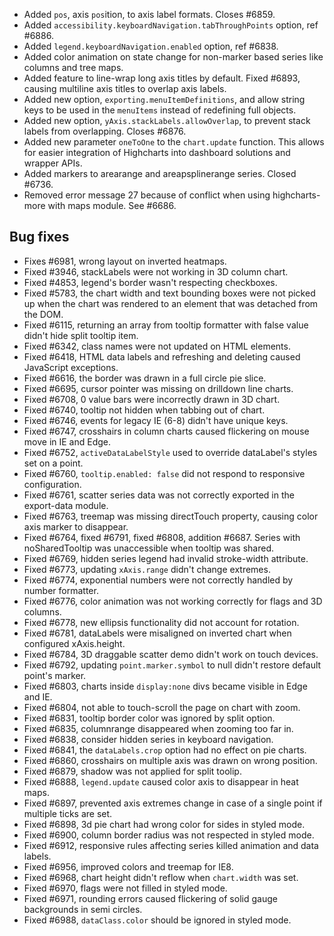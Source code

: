 - Added ``pos``, axis ``pos``ition, to axis label formats. Closes #6859.
- Added ``accessibility.keyboardNavigation.tabThroughPoints`` option, ref #6886.
- Added ``legend.keyboardNavigation.enabled`` option, ref #6838.
- Added color animation on state change for non-marker based series like columns and tree maps.
- Added feature to line-wrap long axis titles by default. Fixed #6893, causing multiline axis titles to overlap axis labels.
- Added new option, ``exporting.menuItemDefinitions``, and allow string keys to be used in the ``menuItems`` instead of redefining full objects.
- Added new option, ``yAxis.stackLabels.allowOverlap``, to prevent stack labels from overlapping. Closes #6876.
- Added new parameter ``oneToOne`` to the ``chart.update`` function. This allows for easier integration of Highcharts into dashboard solutions and wrapper APIs.
- Added markers to arearange and areapsplinerange series. Closed #6736.
- Removed error message 27 because of conflict when using highcharts-more with maps module. See #6686.
## Bug fixes 
- Fixes #6981, wrong layout on inverted heatmaps.
- Fixed #3946, stackLabels were not working in 3D column chart.
- Fixed #4853, legend's border wasn't respecting checkboxes.
- Fixed #5783, the chart width and text bounding boxes were not picked up when the chart was rendered to an element that was detached from the DOM.
- Fixed #6115, returning an array from tooltip formatter with false value didn't hide split tooltip item.
- Fixed #6342, class names were not updated on HTML elements.
- Fixed #6418, HTML data labels and refreshing and deleting caused JavaScript exceptions.
- Fixed #6616, the border was drawn in a full circle pie slice.
- Fixed #6695, cursor pointer was missing on drilldown line charts.
- Fixed #6708, 0 value bars were incorrectly drawn in 3D chart.
- Fixed #6740, tooltip not hidden when tabbing out of chart.
- Fixed #6746, events for legacy IE (6-8) didn't have unique keys.
- Fixed #6747, crosshairs in column charts caused flickering on mouse move in IE and Edge.
- Fixed #6752, ``activeDataLabelStyle`` used to override dataLabel's styles set on a point.
- Fixed #6760, ``tooltip.enabled: false`` did not respond to responsive configuration.
- Fixed #6761, scatter series data was not correctly exported in the export-data module.
- Fixed #6763, treemap was missing directTouch property, causing color axis marker to disappear.
- Fixed #6764, fixed #6791, fixed #6808, addition #6687. Series with noSharedTooltip was unaccessible when tooltip was shared.
- Fixed #6769, hidden series legend had invalid stroke-width attribute.
- Fixed #6773, updating ``xAxis.range`` didn't change extremes.
- Fixed #6774, exponential numbers were not correctly handled by number formatter.
- Fixed #6776, color animation was not working correctly for flags and 3D columns.
- Fixed #6778, new ellipsis functionality did not account for rotation.
- Fixed #6781, dataLabels were misaligned on inverted chart when configured xAxis.height.
- Fixed #6784, 3D draggable scatter demo didn't work on touch devices.
- Fixed #6792, updating ``point.marker.symbol`` to null didn't restore default point's marker.
- Fixed #6803, charts inside ``display:none`` divs became visible in Edge and IE.
- Fixed #6804, not able to touch-scroll the page on chart with zoom.
- Fixed #6831, tooltip border color was ignored by split option.
- Fixed #6835, columnrange disappeared when zooming too far in.
- Fixed #6838, consider hidden series in keyboard navigation.
- Fixed #6841, the ``dataLabels.crop`` option had no effect on pie charts.
- Fixed #6860, crosshairs on multiple axis was drawn on wrong position.
- Fixed #6879, shadow was not applied for split toolip.
- Fixed #6888, ``legend.update`` caused color axis to disappear in heat maps.
- Fixed #6897, prevented axis extremes change in case of a single point if multiple ticks are set.
- Fixed #6898, 3d pie chart had wrong color for sides in styled mode.
- Fixed #6900, column border radius was not respected in styled mode.
- Fixed #6912, responsive rules affecting series killed animation and data labels.
- Fixed #6956, improved colors and treemap for IE8.
- Fixed #6968, chart height didn't reflow when ``chart.width`` was set.
- Fixed #6970, flags were not filled in styled mode.
- Fixed #6971, rounding errors caused flickering of solid gauge backgrounds in semi circles.
- Fixed #6988, ``dataClass.color`` should be ignored in styled mode.